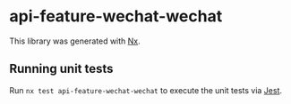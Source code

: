 # api-feature-wechat-wechat

This library was generated with [Nx](https://nx.dev).

## Running unit tests

Run `nx test api-feature-wechat-wechat` to execute the unit tests via [Jest](https://jestjs.io).
